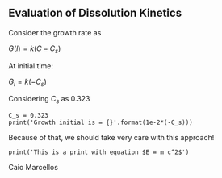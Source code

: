 ## Evaluation of Dissolution Kinetics

Consider the growth rate as 

$G(l) = k (C - C_s)$

At initial time:

$G_i = k (-C_s)$

Considering $C_s$ as 0.323

```{.python .runnable}
C_s = 0.323
print('Growth initial is = {}'.format(1e-2*(-C_s)))
```

Because of that, we should take very care with this approach!

```{.python .runnable format="text"}
print('This is a print with equation $E = m c^2$')
```

Caio Marcellos